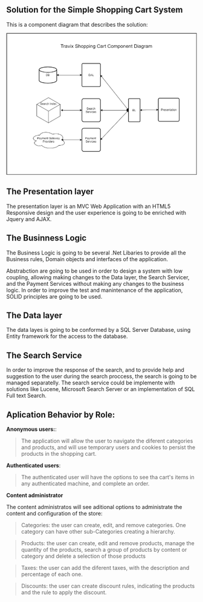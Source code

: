## Solution for the Simple Shopping Cart System

This is a component diagram that describes the solution:

![Component Diagram](https://github.com/RubenTejada/tech-test/blob/master/ShoppingCartComponents.png)


## The Presentation layer

The presentation layer is an MVC Web Application with an HTML5 Responsive design and the user experience is going to be enriched with Jquery and AJAX.

## The Businness Logic

The Business Logic is going to be several .Net Libaries to provide all the Business rules, Domain objects and interfaces of the application. 

Abstrabction are going to be used in order to design a system with low coupling, allowing making changes to the Data layer, the Search Servicer, and the Payment Services without making any changes to the business logic. In order to improve the test and manintenance  of the application, SOLID principles are going to be used.

## The Data layer

The data layes is going to be conformed by a SQL Server Database, using Entity framework for the access to the database.

## The Search Service

In order to improve the response of the search, and to provide help and suggestion to the user during the search proccess, the search is going to be managed separatelly. The search service could be implemente with solutions like Lucene, Microsoft Search Server or an implementation of SQL Full text Search.


## Aplication Behavior by Role:

**Anonymous users:**:
>The application will allow the user to navigate the diferent categories and products, and will use temporary users and cookies to persist the products in the shopping cart. 

**Authenticated users**:
>The authenticated user will have the options to see tha cart's items in any authenticated machine, and complete an order.

**Content administrator**

The content administratos will see aditional options to administrate the content and configuration of the store:

> Categories: the user can create, edit, and remove  categories. One category can have other sub-Categories creating a hierarchy.
  
> Products: the user can create, edit and remove products, manage the quantity of the products, search a group of products by content or category and delete a selection of those products
  
> Taxes: the user can add the diferent taxes, with the description and percentage of each one.
  
> Discounts: the user can create discount rules, indicating the products and the rule to apply the discount.

  
  
  
















